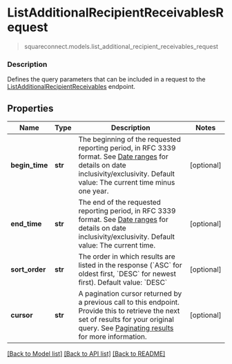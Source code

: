 # ListAdditionalRecipientReceivablesRequest
> squareconnect.models.list_additional_recipient_receivables_request

### Description

Defines the query parameters that can be included in a request to the [ListAdditionalRecipientReceivables](#endpoint-listadditionalrecipientreceivables) endpoint.

## Properties
Name | Type | Description | Notes
------------ | ------------- | ------------- | -------------
**begin_time** | **str** | The beginning of the requested reporting period, in RFC 3339 format.  See [Date ranges](#dateranges) for details on date inclusivity/exclusivity.  Default value: The current time minus one year. | [optional]
**end_time** | **str** | The end of the requested reporting period, in RFC 3339 format.  See [Date ranges](#dateranges) for details on date inclusivity/exclusivity.  Default value: The current time. | [optional]
**sort_order** | **str** | The order in which results are listed in the response (&#x60;ASC&#x60; for oldest first, &#x60;DESC&#x60; for newest first).  Default value: &#x60;DESC&#x60; | [optional]
**cursor** | **str** | A pagination cursor returned by a previous call to this endpoint. Provide this to retrieve the next set of results for your original query.  See [Paginating results](#paginatingresults) for more information. | [optional]

[[Back to Model list]](../README.md#documentation-for-models) [[Back to API list]](../README.md#documentation-for-api-endpoints) [[Back to README]](../README.md)


